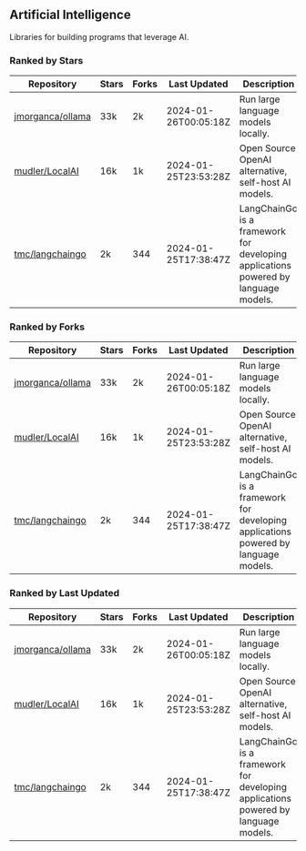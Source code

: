 ## Artificial Intelligence

Libraries for building programs that leverage AI.

### Ranked by Stars

| Repository | Stars | Forks | Last Updated | Description | 
|------------|-------|-------|--------------|-------------|
| [jmorganca/ollama](https://github.com/jmorganca/ollama) | 33k | 2k | 2024-01-26T00:05:18Z |  Run large language models locally. |
| [mudler/LocalAI](https://github.com/mudler/LocalAI) | 16k | 1k | 2024-01-25T23:53:28Z |  Open Source OpenAI alternative, self-host AI models. |
| [tmc/langchaingo](https://github.com/tmc/langchaingo) | 2k | 344 | 2024-01-25T17:38:47Z |  LangChainGo is a framework for developing applications powered by language models. |

### Ranked by Forks

| Repository | Stars | Forks | Last Updated | Description | 
|------------|-------|-------|--------------|-------------|
| [jmorganca/ollama](https://github.com/jmorganca/ollama) | 33k | 2k | 2024-01-26T00:05:18Z |  Run large language models locally. |
| [mudler/LocalAI](https://github.com/mudler/LocalAI) | 16k | 1k | 2024-01-25T23:53:28Z |  Open Source OpenAI alternative, self-host AI models. |
| [tmc/langchaingo](https://github.com/tmc/langchaingo) | 2k | 344 | 2024-01-25T17:38:47Z |  LangChainGo is a framework for developing applications powered by language models. |

### Ranked by Last Updated

| Repository | Stars | Forks | Last Updated | Description | 
|------------|-------|-------|--------------|-------------|
| [jmorganca/ollama](https://github.com/jmorganca/ollama) | 33k | 2k | 2024-01-26T00:05:18Z |  Run large language models locally. |
| [mudler/LocalAI](https://github.com/mudler/LocalAI) | 16k | 1k | 2024-01-25T23:53:28Z |  Open Source OpenAI alternative, self-host AI models. |
| [tmc/langchaingo](https://github.com/tmc/langchaingo) | 2k | 344 | 2024-01-25T17:38:47Z |  LangChainGo is a framework for developing applications powered by language models. |

